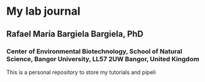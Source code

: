 # My lab journal
## Rafael María Bargiela Bargiela, PhD
### Center of Environmental Biotechnology, School of Natural Science, Bangor University, LL57 2UW Bangor, United Kingdom

This is a personal repository to store my tutorials and pipeli
